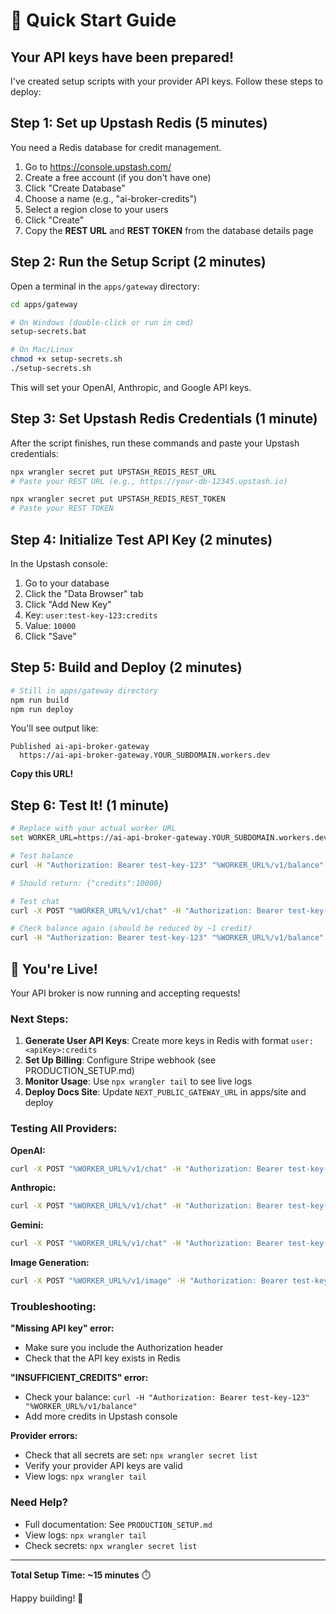 # 🚀 Quick Start Guide

## Your API keys have been prepared!

I've created setup scripts with your provider API keys. Follow these steps to deploy:

## Step 1: Set up Upstash Redis (5 minutes)

You need a Redis database for credit management. 

1. Go to https://console.upstash.com/
2. Create a free account (if you don't have one)
3. Click "Create Database"
4. Choose a name (e.g., "ai-broker-credits")
5. Select a region close to your users
6. Click "Create"
7. Copy the **REST URL** and **REST TOKEN** from the database details page

## Step 2: Run the Setup Script (2 minutes)

Open a terminal in the `apps/gateway` directory:

```bash
cd apps/gateway

# On Windows (double-click or run in cmd)
setup-secrets.bat

# On Mac/Linux
chmod +x setup-secrets.sh
./setup-secrets.sh
```

This will set your OpenAI, Anthropic, and Google API keys.

## Step 3: Set Upstash Redis Credentials (1 minute)

After the script finishes, run these commands and paste your Upstash credentials:

```bash
npx wrangler secret put UPSTASH_REDIS_REST_URL
# Paste your REST URL (e.g., https://your-db-12345.upstash.io)

npx wrangler secret put UPSTASH_REDIS_REST_TOKEN
# Paste your REST TOKEN
```

## Step 4: Initialize Test API Key (2 minutes)

In the Upstash console:
1. Go to your database
2. Click the "Data Browser" tab
3. Click "Add New Key"
4. Key: `user:test-key-123:credits`
5. Value: `10000`
6. Click "Save"

## Step 5: Build and Deploy (2 minutes)

```bash
# Still in apps/gateway directory
npm run build
npm run deploy
```

You'll see output like:
```
Published ai-api-broker-gateway
  https://ai-api-broker-gateway.YOUR_SUBDOMAIN.workers.dev
```

**Copy this URL!**

## Step 6: Test It! (1 minute)

```bash
# Replace with your actual worker URL
set WORKER_URL=https://ai-api-broker-gateway.YOUR_SUBDOMAIN.workers.dev

# Test balance
curl -H "Authorization: Bearer test-key-123" "%WORKER_URL%/v1/balance"

# Should return: {"credits":10000}

# Test chat
curl -X POST "%WORKER_URL%/v1/chat" -H "Authorization: Bearer test-key-123" -H "Content-Type: application/json" -d "{\"provider\":\"openai\",\"model\":\"gpt-4o-mini\",\"messages\":[{\"role\":\"user\",\"content\":\"Say hi\"}]}"

# Check balance again (should be reduced by ~1 credit)
curl -H "Authorization: Bearer test-key-123" "%WORKER_URL%/v1/balance"
```

## 🎉 You're Live!

Your API broker is now running and accepting requests!

### Next Steps:

1. **Generate User API Keys**: Create more keys in Redis with format `user:<apiKey>:credits`
2. **Set Up Billing**: Configure Stripe webhook (see PRODUCTION_SETUP.md)
3. **Monitor Usage**: Use `npx wrangler tail` to see live logs
4. **Deploy Docs Site**: Update `NEXT_PUBLIC_GATEWAY_URL` in apps/site and deploy

### Testing All Providers:

**OpenAI:**
```bash
curl -X POST "%WORKER_URL%/v1/chat" -H "Authorization: Bearer test-key-123" -H "Content-Type: application/json" -d "{\"provider\":\"openai\",\"model\":\"gpt-4o-mini\",\"messages\":[{\"role\":\"user\",\"content\":\"Hi\"}]}"
```

**Anthropic:**
```bash
curl -X POST "%WORKER_URL%/v1/chat" -H "Authorization: Bearer test-key-123" -H "Content-Type: application/json" -d "{\"provider\":\"anthropic\",\"model\":\"claude-3-haiku-20240307\",\"messages\":[{\"role\":\"user\",\"content\":\"Hi\"}]}"
```

**Gemini:**
```bash
curl -X POST "%WORKER_URL%/v1/chat" -H "Authorization: Bearer test-key-123" -H "Content-Type: application/json" -d "{\"provider\":\"gemini\",\"model\":\"gemini-1.5-flash\",\"messages\":[{\"role\":\"user\",\"content\":\"Hi\"}]}"
```

**Image Generation:**
```bash
curl -X POST "%WORKER_URL%/v1/image" -H "Authorization: Bearer test-key-123" -H "Content-Type: application/json" -d "{\"model\":\"dall-e-3\",\"prompt\":\"a friendly robot\",\"n\":1}"
```

### Troubleshooting:

**"Missing API key" error:**
- Make sure you include the Authorization header
- Check that the API key exists in Redis

**"INSUFFICIENT_CREDITS" error:**
- Check your balance: `curl -H "Authorization: Bearer test-key-123" "%WORKER_URL%/v1/balance"`
- Add more credits in Upstash console

**Provider errors:**
- Check that all secrets are set: `npx wrangler secret list`
- Verify your provider API keys are valid
- View logs: `npx wrangler tail`

### Need Help?

- Full documentation: See `PRODUCTION_SETUP.md`
- View logs: `npx wrangler tail`
- Check secrets: `npx wrangler secret list`

---

**Total Setup Time: ~15 minutes** ⏱️

Happy building! 🚀
